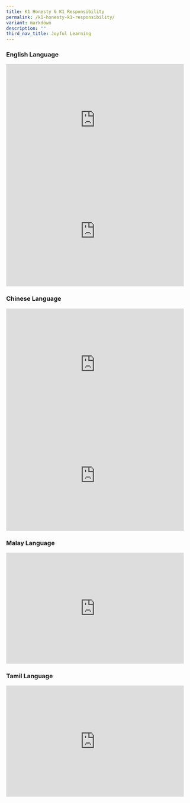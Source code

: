 ```yaml
---
title: K1 Honesty & K1 Responsibility
permalink: /k1-honesty-k1-responsibility/
variant: markdown
description: ""
third_nav_title: Joyful Learning
---
```

### English Language

<iframe allowfullscreen="true" height="299" width="480" frameborder="0" src="https://docs.google.com/presentation/d/e/2PACX-1vRscBlvifG00vjnvSy35eg16zwe8FQ6MElGWnbECNOA5qtcLP4ZVLJPX7PBixJCbVsQLj6f5B7yrQS6/embed?start=true&amp;loop=true&amp;delayms=3000"></iframe>
<br>
<iframe allowfullscreen="true" height="299" width="480" frameborder="0" src="https://docs.google.com/presentation/d/e/2PACX-1vR2jUBjHQhv0eK4wLTSHD57BhdpOLjufwNqS-ha3PbWePSZoh75Ifq-Cv4O9n5tS5yjd2H5LpAGUh3f/embed?start=true&amp;loop=true&amp;delayms=3000"></iframe>

### Chinese Language

<iframe allowfullscreen="true" height="299" width="480" frameborder="0" src="https://docs.google.com/presentation/d/e/2PACX-1vR28Kgg4-MFrNcnbUUKEXaifJaIwajo591vt4OC3Elj46aJ835ecEPE5bVvHkh9qJ8fdW5-0WdciAjf/pubembed?start=true&amp;loop=true&amp;delayms=3000"></iframe>
<br>
<iframe allowfullscreen="true" height="299" width="480" frameborder="0" src="https://docs.google.com/presentation/d/e/2PACX-1vS1MYcEErfp2aHgwZ8kmXoNmmOq-7jOacfDe6YWe_lkV6b06yRCWKkht7BlahGrjaucw_gRSJm4aKKi/pubembed?start=true&amp;loop=true&amp;delayms=3000"></iframe>

### Malay Language

<iframe allowfullscreen="true" height="299" width="480" frameborder="0" src="https://docs.google.com/presentation/d/e/2PACX-1vRc6usr9cOLsUcuDqYsMJW4Mu951QkbysZ0tTjgukjfxVohOVLIYKluhW3A6Vum6fKqXD8fB6UM7ZKx/pubembed?start=true&amp;loop=true&amp;delayms=3000"></iframe>

### Tamil Language

<iframe allowfullscreen="true" height="299" width="480" frameborder="0" src="https://docs.google.com/presentation/d/e/2PACX-1vTRNXfw73U8fgJC1jWsn7JkSWsvU8Cl2nJZbQG5kWXvlLTR_AP4v5rtbKEhsYaTJ0vcY4KIBckfmUr8/pubembed?start=true&amp;loop=true&amp;delayms=3000"></iframe>